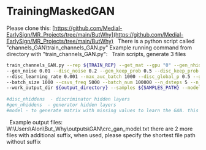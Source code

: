 # TrainingMaskedGAN
Please clone this: [https://github.com/Medial-EarlySign/MR_Projects/tree/main/ButWhy](https://github.com/Medial-EarlySign/MR_Projects/tree/main/ButWhy)
 
There is a python script called "channels_GAN\train_channels_GAN.py"
Example running command from directory with "train_channels_GAN.py":
 
Train scripts, generate 3 files
```bash
train_channels_GAN.py --rep ${TRAIN_REP} --get_mat --gpu "0" --gen_nhiddens 400,400,400 --disc_nhiddens 100,100,100 \
--gen_noise 0.01 --disc_noise 0.2 --gen_keep_prob 0.5 --disc_keep_prob 0.5 --gen_learning_rate 0.001 \
--disc_learning_rate 0.001 --max_auc_batch 1000 --disc_global_p 0.5 --gen_global_p 0.5 --cross_entropy_weight 0.5 \
--batch_size 1000 --csvs_freq 5000 --batch_num 100000 --n_dsteps 5 --n_gsteps 3 --round 1 --nout 50000 \
--work_output_dir ${output_directory} --samples ${SAMPLES_PATH} --model ${WORK_PATH}/base_model.bin --sub_sample 0
 
#disc_nhiddens  - discriminator hidden layers
#gen_nhiddens  - generator hidden layers
#model - to generate matrix with missing values to learn the GAN. this is trained model path, Or when no "get_mat", you can specify matrix directly in "data", "validation_data" argument.
```
 
Example output files:
W:\Users\Alon\But_Why\outputs\GAN\crc_gan_model.txt
there are 2 more files with additional suffix, when used, please specify the shortest file path without suffix
 
